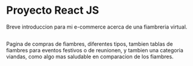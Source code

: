 
# Proyecto React JS

Breve introduccion para mi e-commerce acerca de una fiambreria virtual.

## 

Pagina de compras de fiambres, diferentes tipos, tambien tablas de fiambres para eventos festivos o de reunionen, y tambien una categoria viandas, como algo mas saludable en comparacion de los fiambres.
